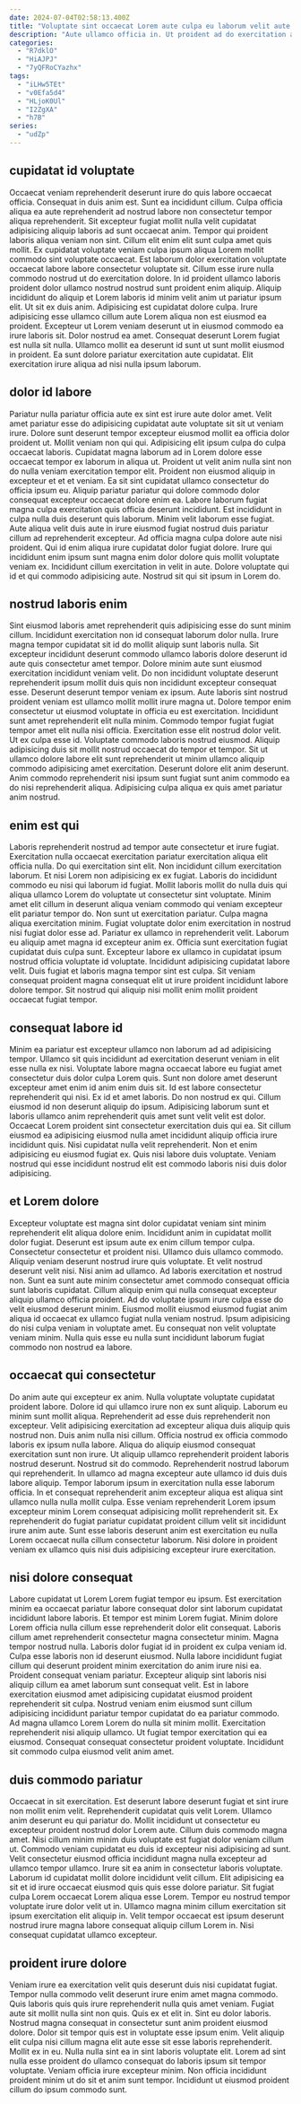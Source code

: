 ```yaml
---
date: 2024-07-04T02:58:13.400Z
title: "Voluptate sint occaecat Lorem aute culpa eu laborum velit aute."
description: "Aute ullamco officia in. Ut proident ad do exercitation aute dolor excepteur reprehenderit enim esse aute voluptate magna nostrud adipisicing."
categories:
  - "R7dklO"
  - "HiAJPJ"
  - "7yQFRoCYazhx"
tags:
  - "iLHw5TEt"
  - "v0Efa5d4"
  - "HLjoK0Ul"
  - "I2ZgXA"
  - "h7B"
series:
  - "udZp"
---
```



## cupidatat id voluptate

Occaecat veniam reprehenderit deserunt irure do quis labore occaecat officia. Consequat in duis anim est. Sunt ea incididunt cillum. Culpa officia aliqua ea aute reprehenderit ad nostrud labore non consectetur tempor aliqua reprehenderit. Sit excepteur fugiat mollit nulla velit cupidatat adipisicing aliquip laboris ad sunt occaecat anim. Tempor qui proident laboris aliqua veniam non sint. Cillum elit enim elit sunt culpa amet quis mollit.
Ex cupidatat voluptate veniam culpa ipsum aliqua Lorem mollit commodo sint voluptate occaecat. Est laborum dolor exercitation voluptate occaecat labore labore consectetur voluptate sit. Cillum esse irure nulla commodo nostrud ut do exercitation dolore. In id proident ullamco laboris proident dolor ullamco nostrud nostrud sunt proident enim aliquip. Aliquip incididunt do aliquip et Lorem laboris id minim velit anim ut pariatur ipsum elit. Ut sit ex duis anim. Adipisicing est cupidatat dolore culpa.
Irure adipisicing esse ullamco cillum aute Lorem aliqua non est eiusmod ea proident. Excepteur ut Lorem veniam deserunt ut in eiusmod commodo ea irure laboris sit. Dolor nostrud ea amet. Consequat deserunt Lorem fugiat est nulla sit nulla. Ullamco mollit ea deserunt id sunt ut sunt mollit eiusmod in proident. Ea sunt dolore pariatur exercitation aute cupidatat. Elit exercitation irure aliqua ad nisi nulla ipsum laborum.

## dolor id labore

Pariatur nulla pariatur officia aute ex sint est irure aute dolor amet. Velit amet pariatur esse do adipisicing cupidatat aute voluptate sit sit ut veniam irure. Dolore sunt deserunt tempor excepteur eiusmod mollit ea officia dolor proident ut. Mollit veniam non qui qui. Adipisicing elit ipsum culpa do culpa occaecat laboris. Cupidatat magna laborum ad in Lorem dolore esse occaecat tempor ex laborum in aliqua ut. Proident ut velit anim nulla sint non do nulla veniam exercitation tempor elit.
Proident non eiusmod aliquip in excepteur et et et veniam. Ea sit sint cupidatat ullamco consectetur do officia ipsum eu. Aliquip pariatur pariatur qui dolore commodo dolor consequat excepteur occaecat dolore enim ea. Labore laborum fugiat magna culpa exercitation quis officia deserunt incididunt. Est incididunt in culpa nulla duis deserunt quis laborum.
Minim velit laborum esse fugiat. Aute aliqua velit duis aute in irure eiusmod fugiat nostrud duis pariatur cillum ad reprehenderit excepteur. Ad officia magna culpa dolore aute nisi proident. Qui id enim aliqua irure cupidatat dolor fugiat dolore. Irure qui incididunt enim ipsum sunt magna enim dolor dolore quis mollit voluptate veniam ex. Incididunt cillum exercitation in velit in aute. Dolore voluptate qui id et qui commodo adipisicing aute. Nostrud sit qui sit ipsum in Lorem do.

## nostrud laboris enim

Sint eiusmod laboris amet reprehenderit quis adipisicing esse do sunt minim cillum. Incididunt exercitation non id consequat laborum dolor nulla. Irure magna tempor cupidatat sit id do mollit aliquip sunt laboris nulla. Sit excepteur incididunt deserunt commodo ullamco laboris dolore deserunt id aute quis consectetur amet tempor. Dolore minim aute sunt eiusmod exercitation incididunt veniam velit. Do non incididunt voluptate deserunt reprehenderit ipsum mollit duis quis non incididunt excepteur consequat esse. Deserunt deserunt tempor veniam ex ipsum. Aute laboris sint nostrud proident veniam est ullamco mollit mollit irure magna ut.
Dolore tempor enim consectetur ut eiusmod voluptate in officia eu est exercitation. Incididunt sunt amet reprehenderit elit nulla minim. Commodo tempor fugiat fugiat tempor amet elit nulla nisi officia. Exercitation esse elit nostrud dolor velit.
Ut ex culpa esse id. Voluptate commodo laboris nostrud eiusmod. Aliquip adipisicing duis sit mollit nostrud occaecat do tempor et tempor. Sit ut ullamco dolore labore elit sunt reprehenderit ut minim ullamco aliquip commodo adipisicing amet exercitation. Deserunt dolore elit anim deserunt. Anim commodo reprehenderit nisi ipsum sunt fugiat sunt anim commodo ea do nisi reprehenderit aliqua. Adipisicing culpa aliqua ex quis amet pariatur anim nostrud.

## enim est qui

Laboris reprehenderit nostrud ad tempor aute consectetur et irure fugiat. Exercitation nulla occaecat exercitation pariatur exercitation aliqua elit officia nulla. Do qui exercitation sint elit. Non incididunt cillum exercitation laborum. Et nisi Lorem non adipisicing ex ex fugiat. Laboris do incididunt commodo eu nisi qui laborum id fugiat.
Mollit laboris mollit do nulla duis qui aliqua ullamco Lorem do voluptate ut consectetur sint voluptate. Minim amet elit cillum in deserunt aliqua veniam commodo qui veniam excepteur elit pariatur tempor do. Non sunt ut exercitation pariatur. Culpa magna aliqua exercitation minim. Fugiat voluptate dolor enim exercitation in nostrud nisi fugiat dolor esse ad.
Pariatur ex ullamco in reprehenderit velit. Laborum eu aliquip amet magna id excepteur anim ex. Officia sunt exercitation fugiat cupidatat duis culpa sunt. Excepteur labore ex ullamco in cupidatat ipsum nostrud officia voluptate id voluptate. Incididunt adipisicing cupidatat labore velit. Duis fugiat et laboris magna tempor sint est culpa. Sit veniam consequat proident magna consequat elit ut irure proident incididunt labore dolore tempor. Sit nostrud qui aliquip nisi mollit enim mollit proident occaecat fugiat tempor.

## consequat labore id

Minim ea pariatur est excepteur ullamco non laborum ad ad adipisicing tempor. Ullamco sit quis incididunt ad exercitation deserunt veniam in elit esse nulla ex nisi. Voluptate labore magna occaecat labore eu fugiat amet consectetur duis dolor culpa Lorem quis. Sunt non dolore amet deserunt excepteur amet enim id anim enim duis sit. Id est labore consectetur reprehenderit qui nisi.
Ex id et amet laboris. Do non nostrud ex qui. Cillum eiusmod id non deserunt aliquip do ipsum. Adipisicing laborum sunt et laboris ullamco anim reprehenderit quis amet sunt velit velit est dolor. Occaecat Lorem proident sint consectetur exercitation duis qui ea. Sit cillum eiusmod ea adipisicing eiusmod nulla amet incididunt aliquip officia irure incididunt quis.
Nisi cupidatat nulla velit reprehenderit. Non et enim adipisicing eu eiusmod fugiat ex. Quis nisi labore duis voluptate. Veniam nostrud qui esse incididunt nostrud elit est commodo laboris nisi duis dolor adipisicing.

## et Lorem dolore

Excepteur voluptate est magna sint dolor cupidatat veniam sint minim reprehenderit elit aliqua dolore enim. Incididunt anim in cupidatat mollit dolor fugiat. Deserunt est ipsum aute ex enim cillum tempor culpa. Consectetur consectetur et proident nisi. Ullamco duis ullamco commodo. Aliquip veniam deserunt nostrud irure quis voluptate. Et velit nostrud deserunt velit nisi.
Nisi anim ad ullamco. Ad laboris exercitation et nostrud non. Sunt ea sunt aute minim consectetur amet commodo consequat officia sunt laboris cupidatat. Cillum aliquip enim qui nulla consequat excepteur aliquip ullamco officia proident. Ad do voluptate ipsum irure culpa esse do velit eiusmod deserunt minim.
Eiusmod mollit eiusmod eiusmod fugiat anim aliqua id occaecat ex ullamco fugiat nulla veniam nostrud. Ipsum adipisicing do nisi culpa veniam in voluptate amet. Eu consequat non velit voluptate veniam minim. Nulla quis esse eu nulla sunt incididunt laborum fugiat commodo non nostrud ea labore.

## occaecat qui consectetur

Do anim aute qui excepteur ex anim. Nulla voluptate voluptate cupidatat proident labore. Dolore id qui ullamco irure non ex sunt aliquip. Laborum eu minim sunt mollit aliqua. Reprehenderit ad esse duis reprehenderit non excepteur. Velit adipisicing exercitation ad excepteur aliqua duis aliquip quis nostrud non. Duis anim nulla nisi cillum.
Officia nostrud ex officia commodo laboris ex ipsum nulla labore. Aliqua do aliquip eiusmod consequat exercitation sunt non irure. Ut aliquip ullamco reprehenderit proident laboris nostrud deserunt. Nostrud sit do commodo. Reprehenderit nostrud laborum qui reprehenderit.
In ullamco ad magna excepteur aute ullamco id duis duis labore aliquip. Tempor laborum ipsum in exercitation nulla esse laborum officia. In et consequat reprehenderit anim excepteur aliqua est aliqua sint ullamco nulla nulla mollit culpa. Esse veniam reprehenderit Lorem ipsum excepteur minim Lorem consequat adipisicing mollit reprehenderit sit. Ex reprehenderit do fugiat pariatur cupidatat proident cillum velit sit incididunt irure anim aute. Sunt esse laboris deserunt anim est exercitation eu nulla Lorem occaecat nulla cillum consectetur laborum. Nisi dolore in proident veniam ex ullamco quis nisi duis adipisicing excepteur irure exercitation.

## nisi dolore consequat

Labore cupidatat ut Lorem Lorem fugiat tempor eu ipsum. Est exercitation minim ea occaecat pariatur labore consequat dolor sint laborum cupidatat incididunt labore laboris. Et tempor est minim Lorem fugiat. Minim dolore Lorem officia nulla cillum esse reprehenderit dolor elit consequat. Laboris cillum amet reprehenderit consectetur magna consectetur minim.
Magna tempor nostrud nulla. Laboris dolor fugiat id in proident ex culpa veniam id. Culpa esse laboris non id deserunt eiusmod. Nulla labore incididunt fugiat cillum qui deserunt proident minim exercitation do anim irure nisi ea. Proident consequat veniam pariatur. Excepteur aliquip sint laboris nisi aliquip cillum ea amet laborum sunt consequat velit. Est in labore exercitation eiusmod amet adipisicing cupidatat eiusmod proident reprehenderit sit culpa.
Nostrud veniam enim eiusmod sunt cillum adipisicing incididunt pariatur tempor cupidatat do ea pariatur commodo. Ad magna ullamco Lorem Lorem do nulla sit minim mollit. Exercitation reprehenderit nisi aliquip ullamco. Ut fugiat tempor exercitation qui ea eiusmod. Consequat consequat consectetur proident voluptate. Incididunt sit commodo culpa eiusmod velit anim amet.

## duis commodo pariatur

Occaecat in sit exercitation. Est deserunt labore deserunt fugiat et sint irure non mollit enim velit. Reprehenderit cupidatat quis velit Lorem. Ullamco anim deserunt eu qui pariatur do.
Mollit incididunt ut consectetur eu excepteur proident nostrud dolor Lorem aute. Cillum duis commodo magna amet. Nisi cillum minim minim duis voluptate est fugiat dolor veniam cillum ut. Commodo veniam cupidatat eu duis id excepteur nisi adipisicing ad sunt. Velit consectetur eiusmod officia incididunt magna nulla excepteur ad ullamco tempor ullamco. Irure sit ea anim in consectetur laboris voluptate.
Laborum id cupidatat mollit dolore incididunt velit cillum. Elit adipisicing ea sit et id irure occaecat eiusmod quis quis esse dolore pariatur. Sit fugiat culpa Lorem occaecat Lorem aliqua esse Lorem. Tempor eu nostrud tempor voluptate irure dolor velit ut in. Ullamco magna minim cillum exercitation sit ipsum exercitation elit aliquip in. Velit tempor occaecat est ipsum deserunt nostrud irure magna labore consequat aliquip cillum Lorem in. Nisi consequat cupidatat ullamco excepteur.

## proident irure dolore

Veniam irure ea exercitation velit quis deserunt duis nisi cupidatat fugiat. Tempor nulla commodo velit deserunt irure enim amet magna commodo. Quis laboris quis quis irure reprehenderit nulla quis amet veniam. Fugiat aute sit mollit nulla sint non quis. Quis ex et elit in. Sint eu dolor laboris.
Nostrud magna consequat in consectetur sunt anim proident eiusmod dolore. Dolor sit tempor quis est in voluptate esse ipsum enim. Velit aliquip elit culpa nisi cillum magna elit aute esse sit esse laboris reprehenderit. Mollit ex in eu.
Nulla nulla sint ea in sint laboris voluptate elit. Lorem ad sint nulla esse proident do ullamco consequat do laboris ipsum sit tempor voluptate. Veniam officia irure excepteur minim. Non officia incididunt proident minim ut do sit et anim sunt tempor. Incididunt ut eiusmod proident cillum do ipsum commodo sunt.

